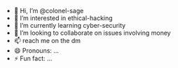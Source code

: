 - 👋 Hi, I’m @colonel-sage
- 👀 I’m interested in ethical-hacking
- 🌱 I’m currently learning cyber-security
- 💞️ I’m looking to collaborate on issues involving money
- 📫 reach me on the dm
- 😄 Pronouns: ...
- ⚡ Fun fact: ...

<!---
colonel-sage/colonel-sage is a ✨ special ✨ repository because its `README.md` (this file) appears on your GitHub profile.
You can click the Preview link to take a look at your changes.
--->
